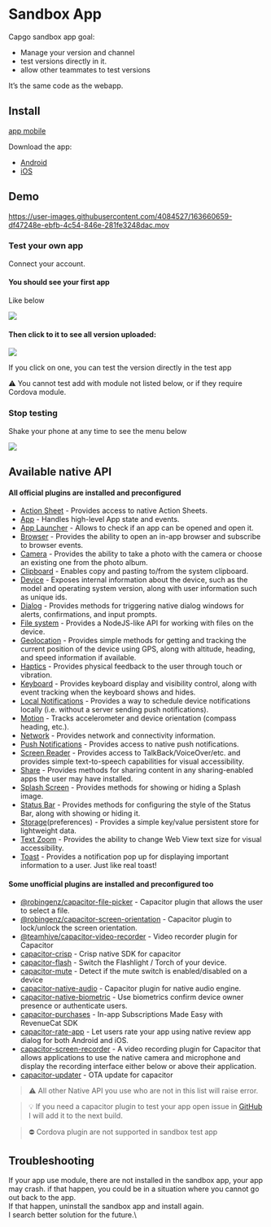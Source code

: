 # Sandbox App



Capgo sandbox app goal:

* Manage your version and channel
* test versions directly in it.
* allow other teammates to test versions

It’s the same code as the webapp.

## Install

[app mobile](https://capgo.app/app\_mobile)

Download the app:

* [Android](https://play.google.com/store/apps/details?id=ee.forgr.capacitor\_go\&hl=en\_US\&gl=US)
* [iOS](https://play.google.com/store/apps/details?id=ee.forgr.capacitor\_go\&hl=en\_US\&gl=US)

## Demo

https://user-images.githubusercontent.com/4084527/163660659-df47248e-ebfb-4c54-846e-281fe3248dac.mov

### Test your own app

Connect your account.

#### You should see your first app

Like below

![](https://user-images.githubusercontent.com/4084527/163660693-fb5446ea-ec37-48c4-b6a7-f3a9d1870bf5.png)

#### Then click to it to see all version uploaded:

![](https://user-images.githubusercontent.com/4084527/163660706-71d10686-a576-4dc4-be2c-a42ce813a198.png)

If you click on one, you can test the version directly in the test app

⚠️ You cannot test add with module not listed below, or if they require Cordova module.

### Stop testing

Shake your phone at any time to see the menu below

![](https://user-images.githubusercontent.com/4084527/163660713-dbfd8d37-494d-4ce2-a696-67faa02f4b01.png)

## Available native API

#### All official plugins are installed and preconfigured

* [Action Sheet](https://github.com/ionic-team/capacitor-plugins/tree/main/action-sheet) - Provides access to native Action Sheets.
* [App](https://github.com/ionic-team/capacitor-plugins/tree/main/app) - Handles high-level App state and events.
* [App Launcher](https://github.com/ionic-team/capacitor-plugins/tree/main/app-launcher) - Allows to check if an app can be opened and open it.
* [Browser](https://github.com/ionic-team/capacitor-plugins/tree/main/browser) - Provides the ability to open an in-app browser and subscribe to browser events.
* [Camera](https://github.com/ionic-team/capacitor-plugins/tree/main/camera) - Provides the ability to take a photo with the camera or choose an existing one from the photo album.
* [Clipboard](https://github.com/ionic-team/capacitor-plugins/tree/main/clipboard) - Enables copy and pasting to/from the system clipboard.
* [Device](https://github.com/ionic-team/capacitor-plugins/tree/main/device) - Exposes internal information about the device, such as the model and operating system version, along with user information such as unique ids.
* [Dialog](https://github.com/ionic-team/capacitor-plugins/tree/main/dialog) - Provides methods for triggering native dialog windows for alerts, confirmations, and input prompts.
* [File system](https://github.com/ionic-team/capacitor-plugins/tree/main/filesystem) - Provides a NodeJS-like API for working with files on the device.
* [Geolocation](https://github.com/ionic-team/capacitor-plugins/tree/main/geolocation) - Provides simple methods for getting and tracking the current position of the device using GPS, along with altitude, heading, and speed information if available.
* [Haptics](https://github.com/ionic-team/capacitor-plugins/tree/main/haptics) - Provides physical feedback to the user through touch or vibration.
* [Keyboard](https://github.com/ionic-team/capacitor-plugins/tree/main/keyboard) - Provides keyboard display and visibility control, along with event tracking when the keyboard shows and hides.
* [Local Notifications](https://github.com/ionic-team/capacitor-plugins/tree/main/local-notifications) - Provides a way to schedule device notifications locally (i.e. without a server sending push notifications).
* [Motion](https://github.com/ionic-team/capacitor-plugins/tree/main/motion) - Tracks accelerometer and device orientation (compass heading, etc.).
* [Network](https://github.com/ionic-team/capacitor-plugins/tree/main/network) - Provides network and connectivity information.
* [Push Notifications](https://github.com/ionic-team/capacitor-plugins/tree/main/push-notifications) - Provides access to native push notifications.
* [Screen Reader](https://github.com/ionic-team/capacitor-plugins/tree/main/screen-reader) - Provides access to TalkBack/VoiceOver/etc. and provides simple text-to-speech capabilities for visual accessibility.
* [Share](https://github.com/ionic-team/capacitor-plugins/tree/main/share) - Provides methods for sharing content in any sharing-enabled apps the user may have installed.
* [Splash Screen](https://github.com/ionic-team/capacitor-plugins/tree/main/splash-screen) - Provides methods for showing or hiding a Splash image.
* [Status Bar](https://github.com/ionic-team/capacitor-plugins/tree/main/status-bar) - Provides methods for configuring the style of the Status Bar, along with showing or hiding it.
* [Storage](https://github.com/ionic-team/capacitor-plugins/tree/main/preferences)(preferences) - Provides a simple key/value persistent store for lightweight data.
* [Text Zoom](https://github.com/ionic-team/capacitor-plugins/tree/main/text-zoom) - Provides the ability to change Web View text size for visual accessibility.
* [Toast](https://github.com/ionic-team/capacitor-plugins/tree/main/toast) - Provides a notification pop up for displaying important information to a user. Just like real toast!

#### Some unofficial plugins are installed and preconfigured too

* [@robingenz/capacitor-file-picker](https://github.com/robingenz/capacitor-file-picker) - Capacitor plugin that allows the user to select a file.
* [@robingenz/capacitor-screen-orientation](https://github.com/robingenz/capacitor-screen-orientation) - Capacitor plugin to lock/unlock the screen orientation.
* [@teamhive/capacitor-video-recorder](https://github.com/TeamMaestro/capacitor-video-recorder) - Video recorder plugin for Capacitor
* [capacitor-crisp](https://github.com/riderx/capacitor-crisp) - Crisp native SDK for capacitor
* [capacitor-flash](https://github.com/riderx/capacitor-flash) - Switch the Flashlight / Torch of your device.
* [capacitor-mute](https://github.com/riderx/capacitor-mute) - Detect if the mute switch is enabled/disabled on a device
* [capacitor-native-audio](https://github.com/capacitor-community/native-audio) - Capacitor plugin for native audio engine.
* [capacitor-native-biometric](https://github.com/epicshaggy/capacitor-native-biometric) - Use biometrics confirm device owner presence or authenticate users.
* [capacitor-purchases](https://github.com/riderx/capacitor-purchases) - In-app Subscriptions Made Easy with RevenueCat SDK
* [capacitor-rate-app](https://github.com/Nodonisko/capacitor-rate-app) - Let users rate your app using native review app dialog for both Android and iOS.
* [capacitor-screen-recorder](https://github.com/TeamMaestro/capacitor-video-recorder) - A video recording plugin for Capacitor that allows applications to use the native camera and microphone and display the recording interface either below or above their application.
* [capacitor-updater](https://github.com/riderx/capacitor-updater) - OTA update for capacitor

> ⚠️ All other Native API you use who are not in this list will raise error.

> 💡 If you need a capacitor plugin to test your app open issue in [GitHub](https://github.com/Cap-go/capgo) I will add it to the next build.

> ⛔ Cordova plugin are not supported in sandbox test app

## Troubleshooting



If your app use module, there are not installed in the sandbox app, your app may crash. if that happen, you could be in a situation where you cannot go out back to the app.\
If that happen, uninstall the sandbox app and install again.\
I search better solution for the future.\
